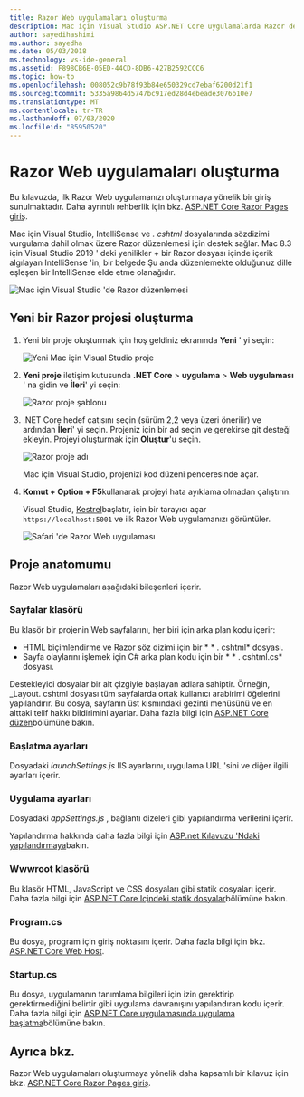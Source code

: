 ```yaml
---
title: Razor Web uygulamaları oluşturma
description: Mac için Visual Studio ASP.NET Core uygulamalarda Razor desteği hakkında bilgi sağlar.
author: sayedihashimi
ms.author: sayedha
ms.date: 05/03/2018
ms.technology: vs-ide-general
ms.assetid: F898CB6E-05ED-44CD-8DB6-427B2592CCC6
ms.topic: how-to
ms.openlocfilehash: 008052c9b78f93b84e650329cd7ebaf6200d21f1
ms.sourcegitcommit: 5335a9864d5747bc917ed28d4ebeade3076b10e7
ms.translationtype: MT
ms.contentlocale: tr-TR
ms.lasthandoff: 07/03/2020
ms.locfileid: "85950520"
---
```

# <a name="create-razor-web-apps"></a>Razor Web uygulamaları oluşturma

Bu kılavuzda, ilk Razor Web uygulamanızı oluşturmaya yönelik bir giriş sunulmaktadır. Daha ayrıntılı rehberlik için bkz. [ASP.NET Core Razor Pages giriş](/aspnet/core/razor-pages/index).

Mac için Visual Studio, IntelliSense ve *. cshtml* dosyalarında sözdizimi vurgulama dahil olmak üzere Razor düzenlemesi için destek sağlar. Mac 8.3 için Visual Studio 2019 ' deki yenilikler + bir Razor dosyası içinde içerik algılayan IntelliSense 'in, bir belgede Şu anda düzenlemekte olduğunuz dille eşleşen bir IntelliSense elde etme olanağıdır.

![Mac için Visual Studio 'de Razor düzenlemesi](media/razor-2019.png)

## <a name="creating-a-new-razor-project"></a>Yeni bir Razor projesi oluşturma

1. Yeni bir proje oluşturmak için hoş geldiniz ekranında **Yeni** ' yi seçin:

   ![Yeni Mac için Visual Studio proje](media/razor-new.png)
1. **Yeni proje** iletişim kutusunda **.NET Core**  >  **uygulama**  >  **Web uygulaması** ' na gidin ve **İleri**' yi seçin:

   ![Razor proje şablonu](media/razor-new-project1.png)
1. .NET Core hedef çatısını seçin (sürüm 2,2 veya üzeri önerilir) ve ardından **İleri**' yi seçin. Projeniz için bir ad seçin ve gerekirse git desteği ekleyin. Projeyi oluşturmak için **Oluştur**'u seçin.

   ![Razor proje adı](media/razor-new-project2.png)

   Mac için Visual Studio, projenizi kod düzeni penceresinde açar.
1. **Komut + Option + F5**kullanarak projeyi hata ayıklama olmadan çalıştırın.

   Visual Studio, [Kestrel](/aspnet/core/fundamentals/servers/kestrel)başlatır, için bir tarayıcı açar `https://localhost:5001` ve ilk Razor Web uygulamanızı görüntüler.

   ![Safari 'de Razor Web uygulaması](media/razor-webapp.png)

## <a name="project-anatomy"></a>Proje anatomumu

Razor Web uygulamaları aşağıdaki bileşenleri içerir.

### <a name="pages-folder"></a>Sayfalar klasörü

Bu klasör bir projenin Web sayfalarını, her biri için arka plan kodu içerir:
   - HTML biçimlendirme ve Razor söz dizimi için bir * \* . cshtml* dosyası.
   - Sayfa olaylarını işlemek için C# arka plan kodu için bir * \* . cshtml.cs* dosyası.

Destekleyici dosyalar bir alt çizgiyle başlayan adlara sahiptir. Örneğin, _Layout. cshtml dosyası tüm sayfalarda ortak kullanıcı arabirimi öğelerini yapılandırır. Bu dosya, sayfanın üst kısmındaki gezinti menüsünü ve en alttaki telif hakkı bildirimini ayarlar. Daha fazla bilgi için [ASP.NET Core düzen](/aspnet/core/mvc/views/layout)bölümüne bakın.

### <a name="launch-settings"></a>Başlatma ayarları

Dosyadaki *launchSettings.js* IIS ayarlarını, uygulama URL 'sini ve diğer ilgili ayarları içerir.

### <a name="app-settings"></a>Uygulama ayarları

Dosyadaki *appSettings.js* , bağlantı dizeleri gibi yapılandırma verilerini içerir.

Yapılandırma hakkında daha fazla bilgi için [ASP.net Kılavuzu 'Ndaki yapılandırmaya](/aspnet/core/fundamentals/configuration/index)bakın.

### <a name="wwwroot-folder"></a>Wwwroot klasörü

Bu klasör HTML, JavaScript ve CSS dosyaları gibi statik dosyaları içerir. Daha fazla bilgi için [ASP.NET Core Içindeki statik dosyalar](/aspnet/core/fundamentals/static-files)bölümüne bakın.

### <a name="programcs"></a>Program.cs

Bu dosya, program için giriş noktasını içerir. Daha fazla bilgi için bkz. [ASP.NET Core Web Host](/aspnet/core/fundamentals/host/web-host).

### <a name="startupcs"></a>Startup.cs

Bu dosya, uygulamanın tanımlama bilgileri için izin gerektirip gerektirmediğini belirtir gibi uygulama davranışını yapılandıran kodu içerir. Daha fazla bilgi için [ASP.NET Core uygulamasında uygulama başlatma](/aspnet/core/fundamentals/startup)bölümüne bakın.

## <a name="see-also"></a>Ayrıca bkz.

Razor Web uygulamaları oluşturmaya yönelik daha kapsamlı bir kılavuz için bkz. [ASP.NET Core Razor Pages giriş](/aspnet/core/razor-pages/index).
